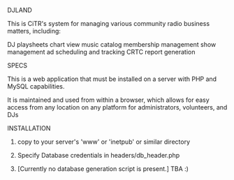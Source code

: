DJLAND

This is CiTR's system for managing various community radio business matters, including:

DJ playsheets
chart view
music catalog
membership management
show management
ad scheduling and tracking
CRTC report generation

SPECS

This is a web application that must be installed on a server with PHP and MySQL capabilities.

It is maintained and used from within a browser, which allows for easy access from any location on any platform for administrators, volunteers, and DJs


INSTALLATION

1) copy to your server's 'www' or 'inetpub' or similar directory

2) Specify Database credentials in headers/db_header.php

3) [Currently no database generation script is present.] TBA :)
